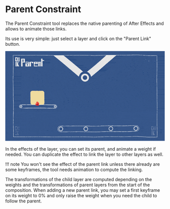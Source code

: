 # Parent Constraint

The Parent Constraint tool replaces the native parenting of After Effects and allows to animate those links.

Its use is very simple: just select a layer and click on the "Parent Link" button.

![Parent Animation](img/examples/parent-2.gif)

In the effects of the layer, you can set its parent, and animate a weight if needed. You can duplicate the effect to link the layer to other layers as well.

!!! note
    You won't see the effect of the parent link unless there already are some keyframes, the tool needs animation to compute the linking.

The transformations of the child layer are computed depending on the weights and the transformations of parent layers from the start of the composition. When adding a new parent link, you may set a first keyframe on its weight to 0% and only raise the weight when you need the child to follow the parent.
